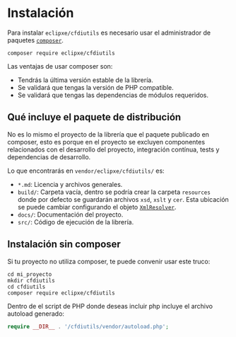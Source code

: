 # Instalación

Para instalar `eclipxe/cfdiutils` es necesario usar el administrador de paquetes
[`composer`](https://getcomposer.org).

```shell
composer require eclipxe/cfdiutils
```

Las ventajas de usar composer son:

- Tendrás la última versión estable de la librería.
- Se validará que tengas la versión de PHP compatible.
- Se validará que tengas las dependencias de módulos requeridos.

## Qué incluye el paquete de distribución

No es lo mismo el proyecto de la librería que el paquete publicado en composer, esto es porque en el
proyecto se excluyen componentes relacionados con el desarrollo del proyecto, integración contínua, tests
y dependencias de desarrollo.

Lo que encontrarás en `vendor/eclipxe/cfdiutils/` es:

- `*.md`: Licencia y archivos generales.
- `build/`: Carpeta vacía, dentro se podría crear la carpeta `resources` donde por defecto se guardarán
  archivos `xsd`, `xslt` y `cer`. Esta ubicación se puede cambiar configurando el objeto
  [`XmlResolver`](../componentes/xmlresolver.md).
- `docs/`: Documentación del proyecto.
- `src/`: Código de ejecución de la librería.

## Instalación sin composer

Si tu proyecto no utiliza composer, te puede convenir usar este truco:

```shell
cd mi_proyecto
mkdir cfdiutils
cd cfdiutils
composer require eclipxe/cfdiutils
```

Dentro de el script de PHP donde deseas incluir php incluye el archivo autoload generado:

```php
require __DIR__ . '/cfdiutils/vendor/autoload.php';
```
